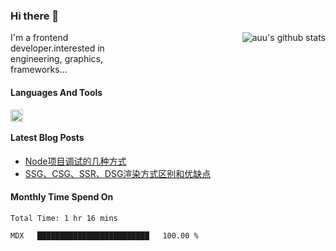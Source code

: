 <!--
**zhaohuanyuu/zhaohuanyuu** is a ✨ _special_ ✨ repository because its `README.md` (this file) appears on your GitHub profile.
-->

### Hi there 👋

<img align="right" src="https://github-readme-stats.vercel.app/api?username=zhaohuanyuu&count_private_true&show_icons=true" alt="auu's github stats" />

<p style="width:45%">I'm a frontend developer.interested in engineering, graphics, frameworks...</p>

#### Languages And Tools

<img align="left" height="20" src="https://skillicons.dev/icons?i=js,ts,nodejs,react,vue,gatsby,materialui,graphql,nestjs,electron,flutter" />

</br>

#### Latest Blog Posts
* [Node项目调试的几种方式](https://zhy.gatsbyjs.io/blog/node-debug)
* [SSG、CSG、SSR、DSG渲染方式区别和优缺点](https://zhy.gatsbyjs.io/blog/site-rendering)

#### Monthly Time Spend On
<!--START_SECTION:waka-->
```text
Total Time: 1 hr 16 mins

MDX   █████████████████████████   100.00 %
```
<!--END_SECTION:waka-->
